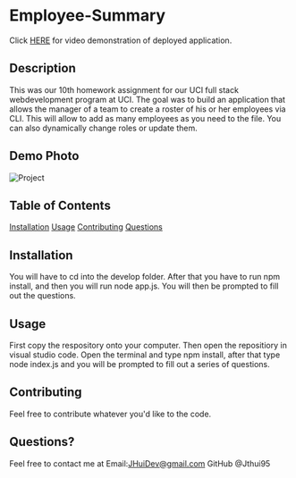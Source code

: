 # Employee-Summary



Click [HERE](https://drive.google.com/file/d/1DWztCtOeP8GnpJKoXQMG-Vn3phkIk0bo/view?usp=sharing) for video demonstration of deployed application.

## Description 
 This was our 10th homework assignment for our UCI full stack webdevelopment program at UCI. The goal was to build an application that allows the manager of a team to create a roster of his or her employees via CLI. This will allow to add as many employees as you need to the file. You can also dynamically change roles or update them. 

 ## Demo Photo
 ![Project](https://github.com/Jthui95/Employee-Summary/blob/master/Develop/Assets/demo.png"Demo")

## Table of Contents
[Installation](#Installation) 
[Usage](#Usage)
[Contributing](#Contributing)
[Questions](#Questions)

## Installation
You will have to cd into the develop folder. After that you have to run npm install, and then you will run node app.js. You will then be prompted to fill out the questions. 

## Usage
First copy the respository onto your computer. Then open the repositiory in visual studio code. Open the terminal and type npm install, after that type node index.js and you will be prompted to fill out a series of questions. 


## Contributing
Feel free to contribute whatever you'd like to the code.

## Questions?
Feel free to contact me at 
Email:JHuiDev@gmail.com
GitHub @Jthui95